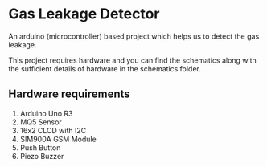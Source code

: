 # Gas Leakage Detector
An arduino (microcontroller) based project which helps us to detect the gas leakage.

This project requires hardware and you can find the schematics along with the sufficient details of hardware in the schematics folder.

## Hardware requirements
1. Arduino Uno R3
2. MQ5 Sensor
3. 16x2 CLCD with I2C
4. SIM900A GSM Module
5. Push Button
6. Piezo Buzzer
